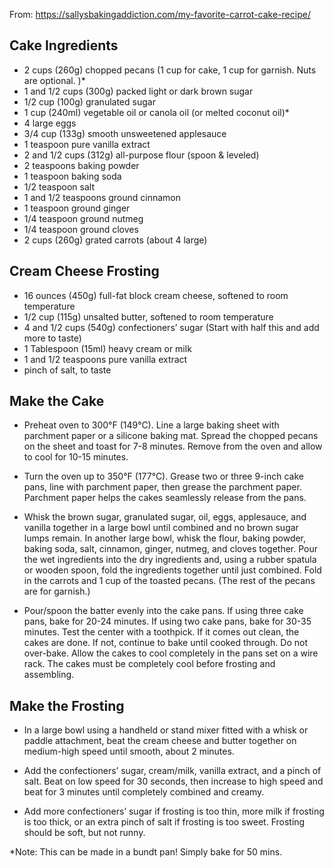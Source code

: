 From: https://sallysbakingaddiction.com/my-favorite-carrot-cake-recipe/

## Cake Ingredients

* 2 cups (260g) chopped pecans (1 cup for cake, 1 cup for garnish. Nuts are optional. )*
* 1 and 1/2 cups (300g) packed light or dark brown sugar
* 1/2 cup (100g) granulated sugar
* 1 cup (240ml) vegetable oil or canola oil (or melted coconut oil)*
* 4 large eggs
* 3/4 cup (133g) smooth unsweetened applesauce
* 1 teaspoon pure vanilla extract
* 2 and 1/2 cups (312g) all-purpose flour (spoon & leveled)
* 2 teaspoons baking powder
* 1 teaspoon baking soda
* 1/2 teaspoon salt
* 1 and 1/2 teaspoons ground cinnamon
* 1 teaspoon ground ginger
* 1/4 teaspoon ground nutmeg
* 1/4 teaspoon ground cloves
* 2 cups (260g) grated carrots (about 4 large)

## Cream Cheese Frosting

* 16 ounces (450g) full-fat block cream cheese, softened to room temperature
* 1/2 cup (115g) unsalted butter, softened to room temperature
* 4 and 1/2 cups (540g) confectioners’ sugar (Start with half this and add more to taste)
* 1 Tablespoon (15ml) heavy cream or milk
* 1 and 1/2 teaspoons pure vanilla extract
* pinch of salt, to taste

## Make the Cake

* Preheat oven to 300°F (149°C). Line a large baking sheet with parchment paper or a silicone baking mat. Spread the chopped pecans on the sheet and toast for 7-8 minutes. Remove from the oven and allow to cool for 10-15 minutes.

* Turn the oven up to 350°F (177°C). Grease two or three 9-inch cake pans, line with parchment paper, then grease the parchment paper. Parchment paper helps the cakes seamlessly release from the pans.

* Whisk the brown sugar, granulated sugar, oil, eggs, applesauce, and vanilla together in a large bowl until combined and no brown sugar lumps remain. In another large bowl, whisk the flour, baking powder, baking soda, salt, cinnamon, ginger, nutmeg, and cloves together. Pour the wet ingredients into the dry ingredients and, using a rubber spatula or wooden spoon, fold the ingredients together until just combined. Fold in the carrots and 1 cup of the toasted pecans. (The rest of the pecans are for garnish.)

* Pour/spoon the batter evenly into the cake pans. If using three cake pans, bake for 20-24 minutes. If using two cake pans, bake for 30-35 minutes. Test the center with a toothpick. If it comes out clean, the cakes are done. If not, continue to bake until cooked through. Do not over-bake. Allow the cakes to cool completely in the pans set on a wire rack. The cakes must be completely cool before frosting and assembling.

## Make the Frosting

* In a large bowl using a handheld or stand mixer fitted with a whisk or paddle attachment, beat the cream cheese and butter together on medium-high speed until smooth, about 2 minutes. 

* Add the confectioners’ sugar, cream/milk, vanilla extract, and a pinch of salt. Beat on low speed for 30 seconds, then increase to high speed and beat for 3 minutes until completely combined and creamy. 

* Add more confectioners’ sugar if frosting is too thin, more milk if frosting is too thick, or an extra pinch of salt if frosting is too sweet. Frosting should be soft, but not runny.

*Note: This can be made in a bundt pan! Simply bake for 50 mins.
